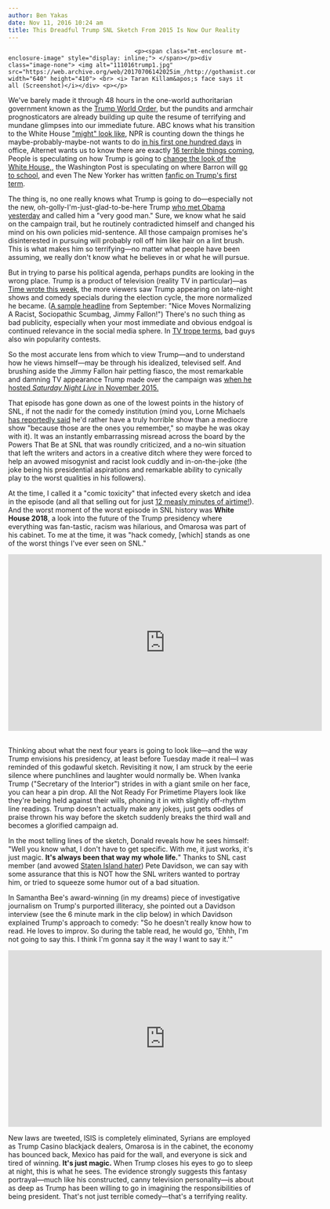 ```yaml
---
author: Ben Yakas
date: Nov 11, 2016 10:24 am
title: This Dreadful Trump SNL Sketch From 2015 Is Now Our Reality
---
```


	
										<p><span class="mt-enclosure mt-enclosure-image" style="display: inline;"> </span></p><div class="image-none"> <img alt="111016trump1.jpg" src="https://web.archive.org/web/20170706142025im_/http://gothamist.com/attachments/byakas/111016trump1.jpg" width="640" height="410"> <br> <i> Taran Killam&apos;s face says it all (Screenshot)</i></div> <p></p>

<p>We&apos;ve barely made it through 48 hours in the one-world authoritarian government known as the <a href="https://web.archive.org/web/20170706142025/http://gothamist.com/tags/illuminati">Trump World Order</a>, but the pundits and armchair prognosticators are already building up quite the resume of terrifying and mundane glimpses into our immediate future. ABC knows what his transition to the White House <a href="https://web.archive.org/web/20170706142025/http://abcnews.go.com/Politics/trump-white-house/story?id=43215371">&quot;might&quot; look like</a>, NPR is counting down the things he maybe-probably-maybe-not wants to do <a href="https://web.archive.org/web/20170706142025/http://www.npr.org/2016/11/09/501451368/here-is-what-donald-trump-wants-to-do-in-his-first-100-days">in his first one hundred days</a> in office, Alternet wants us to know there are exactly <a href="https://web.archive.org/web/20170706142025/http://www.alternet.org/election-2016/16-worst-things-we-can-expect-trumps-first-100-days">16 terrible things coming</a>, People is speculating on how Trump is going to <a href="https://web.archive.org/web/20170706142025/http://people.com/home/donald-trumps-plans-for-white-house/">change the look of the White House,</a>, the Washington Post is speculating on where Barron will <a href="https://web.archive.org/web/20170706142025/https://www.washingtonpost.com/news/reliable-source/wp/2016/11/10/which-washington-area-school-will-barron-trump-attend/">go to school</a>, and even The New Yorker has written <a href="https://web.archive.org/web/20170706142025/http://www.newyorker.com/magazine/2016/09/26/president-trumps-first-term">fanfic on Trump&apos;s first term</a>. </p>

<p>The thing is, no one really knows what Trump is going to do&#x2014;especially not the new, oh-golly-I&apos;m-just-glad-to-be-here Trump <a href="https://web.archive.org/web/20170706142025/http://www.cnn.com/2016/11/10/politics/donald-trump-obama-paul-ryan-washington/index.html?utm_source=feedburner&amp;utm_medium=feed&amp;utm_campaign=Feed%3A+rss%2Fcnn_latest+(RSS%3A+CNN+-+Most+Recent)">who met Obama yesterday</a> and called him a &quot;very good man.&quot; Sure, we know what he said on the campaign trail, but he routinely contradicted himself and changed his mind on his own policies mid-sentence. All those campaign promises he&apos;s disinterested in pursuing will probably roll off him like hair on a lint brush. This is what makes him so terrifying&#x2014;no matter what people have been assuming, we really don&apos;t know what he believes in or what he will pursue.  </p>

<p>But in trying to parse his political agenda, perhaps pundits are looking in the wrong place. Trump is a product of television (reality TV in particular)&#x2014;as <a href="https://web.archive.org/web/20170706142025/http://time.com/4564861/donald-trump-jimmy-fallon-saturday-night-live/">Time wrote this week</a>, the more viewers saw Trump appearing on late-night shows and comedy specials during the election cycle, the more normalized he became. (<a href="https://web.archive.org/web/20170706142025/http://gothamist.com/2016/09/16/fallon_trump_heads_on_sticks.php">A sample headline</a> from September: &quot;Nice Moves Normalizing A Racist, Sociopathic Scumbag, Jimmy Fallon!&quot;) There&apos;s no such thing as bad publicity, especially when your most immediate and obvious endgoal is continued relevance in the social media sphere. In <a href="https://web.archive.org/web/20170706142025/http://tvtropes.org/pmwiki/pmwiki.php/Main/TheBadGuyWins">TV trope terms</a>, bad guys also win popularity contests.</p>

<p>So the most accurate lens from which to view Trump&#x2014;and to understand how he views himself&#x2014;may be through his idealized, televised self. And brushing aside the Jimmy Fallon hair petting fiasco, the most remarkable and damning TV appearance Trump made over the campaign was <a href="https://web.archive.org/web/20170706142025/http://gothamist.com/2015/11/08/donald_trump_snl_terrible_terrible_terrible.php#photo-4">when he hosted <em>Saturday Night Live</em> in November 2015.</a></p>

<p>That episode has gone down as one of the lowest points in the history of SNL, if not the nadir for the comedy institution (mind you, Lorne Michaels <a href="https://web.archive.org/web/20170706142025/https://www.howardstern.com/show/2016/9/13/hardest-lorne-michaels-has-ever-laughed-fred-armisen-playing-david-paterson/">has reportedly said</a> he&apos;d rather have a truly horrible show than a mediocre show &quot;because those are the ones you remember,&quot; so maybe he was okay with it). It was an instantly embarrassing misread across the board by the Powers That Be at SNL that was roundly criticized, and a no-win situation that left the writers and actors in a creative ditch where they were forced to help an avowed misogynist and racist look cuddly and in-on-the-joke (the joke being his presidential aspirations and remarkable ability to cynically play to the worst qualities in his followers). </p>

<p>At the time, I called it a &quot;comic toxicity&quot; that infected every sketch and idea in the episode (and all that selling out for just <a href="https://web.archive.org/web/20170706142025/http://variety.com/2015/tv/news/donald-trump-saturday-night-live-12-minutes-1201636040/">12 measly minutes of airtime!</a>). And the worst moment of the worst episode in SNL history was <strong>White House 2018</strong>, a look into the future of the Trump presidency where everything was fan-tastic, racism was hilarious, and Omarosa was part of his cabinet. To me at the time, it was &quot;hack comedy, [which] stands as one of the worst things I&apos;ve ever seen on SNL.&quot;</p>

<center><div itemprop="video" itemscope="" itemtype="http://schema.org/VideoObject"><iframe src="https://web.archive.org/web/20170706142025if_/http://player.theplatform.com/p/NnzsPC/widget/select/media/guid/2410887629/2933531" width="640" height="360" frameborder="0" seamless="seamless" allowfullscreen></iframe></div></center>

<p><br>
Thinking about what the next four years is going to look like&#x2014;and the way Trump envisions his presidency, at least before Tuesday made it real&#x2014;I was reminded of this godawful sketch. Revisiting it now, I am struck by the eerie silence where punchlines and laughter would normally be. When Ivanka Trump (&quot;Secretary of the Interior&quot;) strides in with a giant smile on her face, you can hear a pin drop. All the Not Ready For Primetime Players look like they&apos;re being held against their wills, phoning it in with slightly off-rhythm line readings. Trump doesn&apos;t actually make any jokes, just gets oodles of praise thrown his way before the sketch suddenly breaks the third wall and becomes a glorified campaign ad. </p>

<p>In the most telling lines of the sketch, Donald reveals how he sees himself: &quot;Well you know what, I don&apos;t have to get specific. With me, it just works, it&apos;s just magic. <strong>It&apos;s always been that way my whole life.</strong>&quot; Thanks to SNL cast member (and avowed <a href="https://web.archive.org/web/20170706142025/http://gothamist.com/2016/10/24/snls_pete_davidson_takes_a_dump_all_1.php">Staten Island hater</a>) Pete Davidson, we can say with some assurance that this is NOT how the SNL writers wanted to portray him, or tried to squeeze some humor out of a bad situation. </p>

<p>In Samantha Bee&apos;s award-winning (in my dreams) piece of investigative journalism on Trump&apos;s purported illiteracy, she pointed out a Davidson interview (see the 6 minute mark in the clip below) in which Davidson explained Trump&apos;s approach to comedy: &quot;So he doesn&apos;t really know how to read. He loves to improv. So during the table read, he would go, &apos;Ehhh, I&apos;m not going to say this. I think I&apos;m gonna say it the way I want to say it.&apos;&quot;</p>

<p><iframe width="640" height="360" src="https://web.archive.org/web/20170706142025if_/https://www.youtube.com/embed/7LFkN7QGp2c" frameborder="0" allowfullscreen></iframe></p>

<p>New laws are tweeted, ISIS is completely eliminated, Syrians are employed as Trump Casino blackjack dealers, Omarosa is in the cabinet, the economy has bounced back, Mexico has paid for the wall, and everyone is sick and tired of winning. <strong>It&apos;s just magic.</strong> When Trump closes his eyes to go to sleep at night, this is what he sees. The evidence strongly suggests this fantasy portrayal&#x2014;much like his constructed, canny television personality&#x2014;is about as deep as Trump has been willing to go in imagining the responsibilities of being president. That&apos;s not just terrible comedy&#x2014;that&apos;s a terrifying reality.</p>					
										
									
				